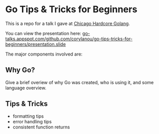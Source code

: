 # Go Tips & Tricks for Beginners

This is a repo for a talk I gave at [Chicago Hardcore Golang](http://www.meetup.com/Chicago-Hardcore-Golang/).

You can view the presentation here: [go-talks.appspot.com/github.com/corylanou/go-tips-tricks-for-beginners/presentation.slide](http://go-talks.appspot.com/github.com/corylanou/go-tips-tricks-for-beginners/presentation.slide)

The major components involved are:

## Why Go?

Give a brief overiew of why Go was created, who is using it, and some language overview.

## Tips & Tricks

- formatting tips
- error handling tips
- consistent function returns

